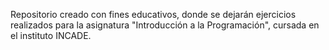Repositorio creado con fines educativos, donde se dejarán ejercicios realizados para la asignatura "Introducción a la Programación", cursada en el instituto INCADE.
